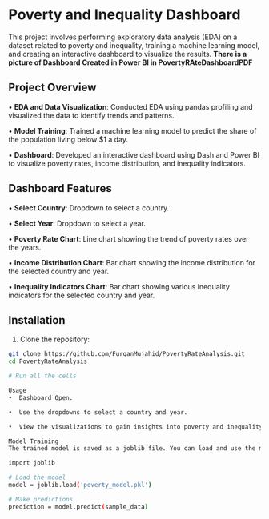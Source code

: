 # Poverty and Inequality Dashboard

This project involves performing exploratory data analysis (EDA) on a dataset related to poverty and inequality, training a machine learning model, and creating an interactive dashboard to visualize the results. **There is a picture of Dashboard Created in Power BI in PovertyRAteDashboardPDF**

## Project Overview

•  **EDA and Data Visualization**: Conducted EDA using pandas profiling and visualized the data to identify trends and patterns.

•  **Model Training**: Trained a machine learning model to predict the share of the population living below $1 a day.

•  **Dashboard**: Developed an interactive dashboard using Dash and Power BI to visualize poverty rates, income distribution, and inequality indicators.


## Dashboard Features

•  **Select Country**: Dropdown to select a country.

•  **Select Year**: Dropdown to select a year.

•  **Poverty Rate Chart**: Line chart showing the trend of poverty rates over the years.

•  **Income Distribution Chart**: Bar chart showing the income distribution for the selected country and year.

•  **Inequality Indicators Chart**: Bar chart showing various inequality indicators for the selected country and year.


## Installation

1. Clone the repository:
```bash
git clone https://github.com/FurqanMujahid/PovertyRateAnalysis.git
cd PovertyRateAnalysis

# Run all the cells

Usage
•  Dashboard Open.

•  Use the dropdowns to select a country and year.

•  View the visualizations to gain insights into poverty and inequality.

Model Training
The trained model is saved as a joblib file. You can load and use the model as follows:

import joblib

# Load the model
model = joblib.load('poverty_model.pkl')

# Make predictions
prediction = model.predict(sample_data)

